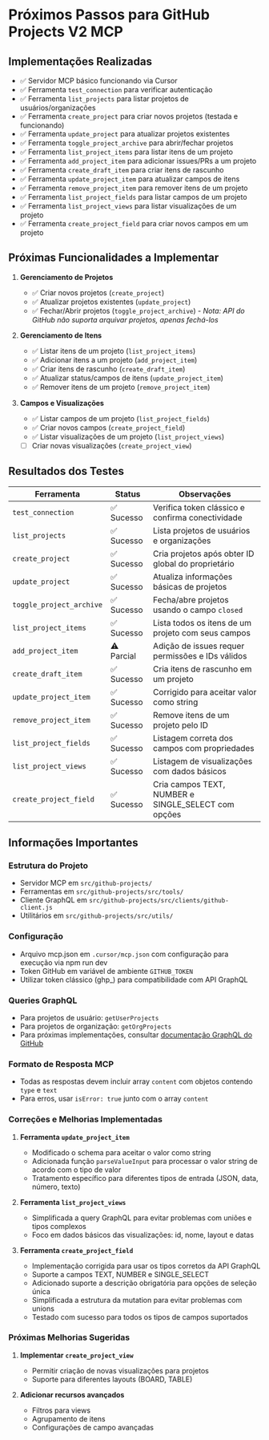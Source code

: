 # Próximos Passos para GitHub Projects V2 MCP

## Implementações Realizadas
- ✅ Servidor MCP básico funcionando via Cursor
- ✅ Ferramenta `test_connection` para verificar autenticação
- ✅ Ferramenta `list_projects` para listar projetos de usuários/organizações
- ✅ Ferramenta `create_project` para criar novos projetos (testada e funcionando)
- ✅ Ferramenta `update_project` para atualizar projetos existentes
- ✅ Ferramenta `toggle_project_archive` para abrir/fechar projetos
- ✅ Ferramenta `list_project_items` para listar itens de um projeto
- ✅ Ferramenta `add_project_item` para adicionar issues/PRs a um projeto
- ✅ Ferramenta `create_draft_item` para criar itens de rascunho
- ✅ Ferramenta `update_project_item` para atualizar campos de itens
- ✅ Ferramenta `remove_project_item` para remover itens de um projeto
- ✅ Ferramenta `list_project_fields` para listar campos de um projeto
- ✅ Ferramenta `list_project_views` para listar visualizações de um projeto
- ✅ Ferramenta `create_project_field` para criar novos campos em um projeto

## Próximas Funcionalidades a Implementar

1. **Gerenciamento de Projetos**
   - ✅ Criar novos projetos (`create_project`)
   - ✅ Atualizar projetos existentes (`update_project`)
   - ✅ Fechar/Abrir projetos (`toggle_project_archive`) - *Nota: API do GitHub não suporta arquivar projetos, apenas fechá-los*

2. **Gerenciamento de Itens**
   - ✅ Listar itens de um projeto (`list_project_items`)
   - ✅ Adicionar itens a um projeto (`add_project_item`)
   - ✅ Criar itens de rascunho (`create_draft_item`)
   - ✅ Atualizar status/campos de itens (`update_project_item`)
   - ✅ Remover itens de um projeto (`remove_project_item`)

3. **Campos e Visualizações**
   - ✅ Listar campos de um projeto (`list_project_fields`)
   - ✅ Criar novos campos (`create_project_field`)
   - ✅ Listar visualizações de um projeto (`list_project_views`)
   - [ ] Criar novas visualizações (`create_project_view`)

## Resultados dos Testes

| Ferramenta              | Status   | Observações                                            |
|-------------------------|----------|--------------------------------------------------------|
| `test_connection`       | ✅ Sucesso | Verifica token clássico e confirma conectividade       |
| `list_projects`         | ✅ Sucesso | Lista projetos de usuários e organizações              |
| `create_project`        | ✅ Sucesso | Cria projetos após obter ID global do proprietário     |
| `update_project`        | ✅ Sucesso | Atualiza informações básicas de projetos               |
| `toggle_project_archive`| ✅ Sucesso | Fecha/abre projetos usando o campo `closed`            |
| `list_project_items`    | ✅ Sucesso | Lista todos os itens de um projeto com seus campos     |
| `add_project_item`      | ⚠️ Parcial | Adição de issues requer permissões e IDs válidos       |
| `create_draft_item`     | ✅ Sucesso | Cria itens de rascunho em um projeto                   |
| `update_project_item`   | ✅ Sucesso | Corrigido para aceitar valor como string               |
| `remove_project_item`   | ✅ Sucesso | Remove itens de um projeto pelo ID                     |
| `list_project_fields`   | ✅ Sucesso | Listagem correta dos campos com propriedades           |
| `list_project_views`    | ✅ Sucesso | Listagem de visualizações com dados básicos            |
| `create_project_field`  | ✅ Sucesso | Cria campos TEXT, NUMBER e SINGLE_SELECT com opções    |

## Informações Importantes

### Estrutura do Projeto
- Servidor MCP em `src/github-projects/`
- Ferramentas em `src/github-projects/src/tools/`
- Cliente GraphQL em `src/github-projects/src/clients/github-client.js`
- Utilitários em `src/github-projects/src/utils/`

### Configuração
- Arquivo mcp.json em `.cursor/mcp.json` com configuração para execução via npm run dev
- Token GitHub em variável de ambiente `GITHUB_TOKEN`
- Utilizar token clássico (ghp_) para compatibilidade com API GraphQL

### Queries GraphQL
- Para projetos de usuário: `getUserProjects`
- Para projetos de organização: `getOrgProjects`
- Para próximas implementações, consultar [documentação GraphQL do GitHub](https://docs.github.com/en/graphql)

### Formato de Resposta MCP
- Todas as respostas devem incluir array `content` com objetos contendo `type` e `text`
- Para erros, usar `isError: true` junto com o array `content`

### Correções e Melhorias Implementadas

1. **Ferramenta `update_project_item`**
   - Modificado o schema para aceitar o valor como string
   - Adicionada função `parseValueInput` para processar o valor string de acordo com o tipo de valor
   - Tratamento específico para diferentes tipos de entrada (JSON, data, número, texto)

2. **Ferramenta `list_project_views`**
   - Simplificada a query GraphQL para evitar problemas com uniões e tipos complexos
   - Foco em dados básicos das visualizações: id, nome, layout e datas

3. **Ferramenta `create_project_field`**
   - Implementação corrigida para usar os tipos corretos da API GraphQL
   - Suporte a campos TEXT, NUMBER e SINGLE_SELECT
   - Adicionado suporte a descrição obrigatória para opções de seleção única
   - Simplificada a estrutura da mutation para evitar problemas com unions
   - Testado com sucesso para todos os tipos de campos suportados

### Próximas Melhorias Sugeridas

1. **Implementar `create_project_view`**
   - Permitir criação de novas visualizações para projetos
   - Suporte para diferentes layouts (BOARD, TABLE)

2. **Adicionar recursos avançados**
   - Filtros para views
   - Agrupamento de itens
   - Configurações de campo avançadas

